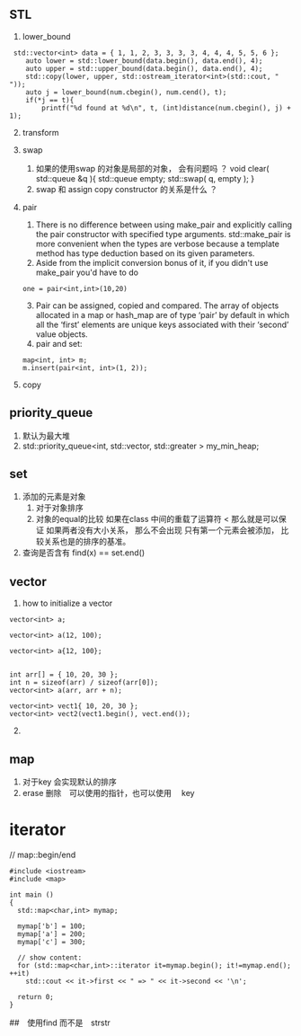 ## STL
1. lower_bound
```
 std::vector<int> data = { 1, 1, 2, 3, 3, 3, 3, 4, 4, 4, 5, 5, 6 };
    auto lower = std::lower_bound(data.begin(), data.end(), 4);
    auto upper = std::upper_bound(data.begin(), data.end(), 4);
    std::copy(lower, upper, std::ostream_iterator<int>(std::cout, " "));
    auto j = lower_bound(num.cbegin(), num.cend(), t);
    if(*j == t){
        printf("%d found at %d\n", t, (int)distance(num.cbegin(), j) + 1);
```
2. transform

3. swap 
    1. 如果的使用swap 的对象是局部的对象， 会有问题吗 ？
        void clear( std::queue<int> &q ){
            std::queue<int> empty;
            std::swap( q, empty );
        }
    2. swap 和 assign copy constructor 的关系是什么 ？ 

4. pair
    1. There is no difference between using make_pair and explicitly calling the pair constructor with specified type arguments. std::make_pair is more convenient when the types are verbose because a template method has type deduction based on its given parameters.
    2. Aside from the implicit conversion bonus of it, if you didn't use make_pair you'd have to do
    ```
    one = pair<int,int>(10,20)
    ```
    3. Pair can be assigned, copied and compared. The array of objects allocated in a map or hash_map are of type ‘pair’ by default in which all the ‘first’ elements are unique keys associated with their ‘second’ value objects.
    4. pair and set:
    ```
    map<int, int> m;
    m.insert(pair<int, int>(1, 2));
    ```

5. copy

## priority_queue
1. 默认为最大堆
2. std::priority_queue<int, std::vector<int>, std::greater<int> > my_min_heap; 

## set
1. 添加的元素是对象
    1. 对于对象排序
    2. 对象的equal的比较
    如果在class 中间的重载了运算符 < 那么就是可以保证 如果两者没有大小关系， 那么不会出现
    只有第一个元素会被添加， 比较关系也是的排序的基准。
2. 查询是否含有
    find(x) == set.end()


## vector
1. how to initialize a vector
```
vector<int> a;
 
vector<int> a(12, 100);

vector<int> a{12, 100};


int arr[] = { 10, 20, 30 };
int n = sizeof(arr) / sizeof(arr[0]);
vector<int> a(arr, arr + n);

vector<int> vect1{ 10, 20, 30 };
vector<int> vect2(vect1.begin(), vect.end());
```
2. 


## map
1. 对于key 会实现默认的排序
2. erase 删除　可以使用的指针，也可以使用　 key

# iterator
// map::begin/end
```
#include <iostream>
#include <map>

int main ()
{
  std::map<char,int> mymap;

  mymap['b'] = 100;
  mymap['a'] = 200;
  mymap['c'] = 300;

  // show content:
  for (std::map<char,int>::iterator it=mymap.begin(); it!=mymap.end(); ++it)
    std::cout << it->first << " => " << it->second << '\n';

  return 0;
}
```

##　使用find 而不是　strstr 

